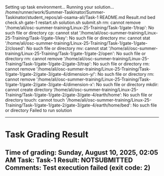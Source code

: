 Setting up task environment...
Running your solution...
/home/runner/work/Summer-Taskinator/Summer-Taskinator/student_repos/ali-osama-ali/Task-1
README.md
Result.md
bed
check.sh
gate-1
restart.sh
solution.sh
submit.sh
rm: cannot remove '/home/ali/osc-summer-training/Linux-25-Training/Task-1/gate-1/trap': No such file or directory
cp: cannot stat '/home/ali/osc-summer-training/Linux-25-Training/Task-1/gate-1/key': No such file or directory
mv: cannot stat '/home/ali/osc-summer-training/Linux-25-Training/Task-1/gate-1/gate-2/closed': No such file or directory
mv: cannot stat '/home/ali/osc-summer-training/Linux-25-Training/Task-1/gate-1/gate-2/open': No such file or directory
rm: cannot remove '/home/ali/osc-summer-training/Linux-25-Training/Task-1/gate-1/gate-2/gate-3/trap': No such file or directory
rm: cannot remove '/home/ali/osc-summer-training/Linux-25-Training/Task-1/gate-1/gate-2/gate-3/gate-4/dimension-y/': No such file or directory
rm: cannot remove '/home/ali/osc-summer-training/Linux-25-Training/Task-1/gate-1/gate-2/gate-3/gate-4/dimension-x': No such file or directory
mkdir: cannot create directory ‘/home/ali/osc-summer-training/Linux-25-Training/Task-1/gate-1/gate-2/gate-3/gate-4/earth/home’: No such file or directory
touch: cannot touch '/home/ali/osc-summer-training/Linux-25-Training/Task-1/gate-1/gate-2/gate-3/gate-4/earth/home/bed': No such file or directory
Failed to run solution

---
# Task Grading Result

**Time of grading:** Sunday, August 10, 2025, 02:05 AM
**Task:** Task-1
**Result:** NOTSUBMITTED
**Comments:** Test execution failed (exit code: 2)
---
